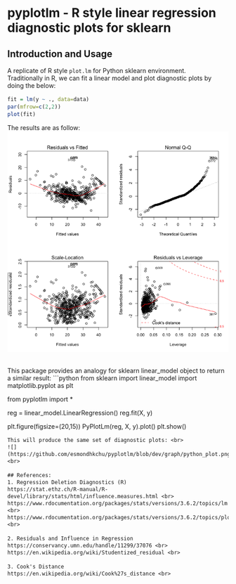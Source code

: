 # pyplotlm - R style linear regression diagnostic plots for sklearn

## Introduction and Usage
A replicate of R style `plot.lm` for Python sklearn environment. <br>
Traditionally in R, we can fit a linear model and plot diagnostic plots by doing the below:
```R
fit = lm(y ~ ., data=data)
par(mfrow=c(2,2))
plot(fit)
```
The results are as follow: <br>
![](https://github.com/esmondhkchu/pyplotlm/blob/dev/graph/R_plot.png) <br>

<br>
This package provides an analogy for sklearn linear_model object to return a similar result:
```python
from sklearn import linear_model
import matplotlib.pyplot as plt

from pyplotlm import *

reg = linear_model.LinearRegression()
reg.fit(X, y)

plt.figure(figsize=(20,15))
PyPlotLm(reg, X, y).plot()
plt.show()
```
This will produce the same set of diagnostic plots: <br>
![](https://github.com/esmondhkchu/pyplotlm/blob/dev/graph/python_plot.png) <br>

## References:
1. Regression Deletion Diagnostics (R)
https://stat.ethz.ch/R-manual/R-devel/library/stats/html/influence.measures.html <br>
https://www.rdocumentation.org/packages/stats/versions/3.6.2/topics/lm <br>
https://www.rdocumentation.org/packages/stats/versions/3.6.2/topics/plot.lm <br>

2. Residuals and Influence in Regression
https://conservancy.umn.edu/handle/11299/37076 <br>
https://en.wikipedia.org/wiki/Studentized_residual <br>

3. Cook's Distance
https://en.wikipedia.org/wiki/Cook%27s_distance <br>
